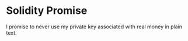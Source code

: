 # Solidity Promise

I promise to never use my private key associated with real money in plain text.
